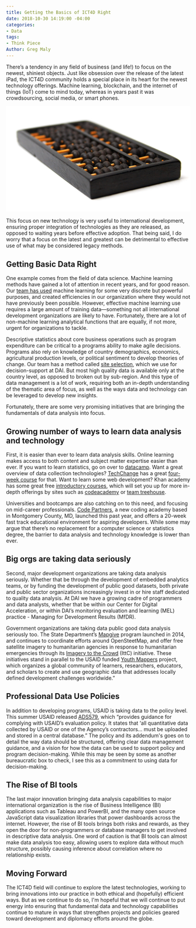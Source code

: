 ```yaml
---
title: Getting the Basics of ICT4D Right
date: 2018-10-30 14:19:00 -04:00
categories:
- Data
tags:
- Think Piece
Author: Greg Maly
---
```


There’s a tendency in any field of business (and life!) to focus on the newest, shiniest objects. Just like obsession over the release of the latest iPad, the ICT4D community holds a special place in its heart for the newest technology offerings. Machine learning, blockchain, and the internet of things (IoT) come to mind today, whereas in years past it was crowdsourcing, social media, or smart phones.

![abacus-2-1529691-1278x730.jpg](/uploads/abacus-2-1529691-1278x730.jpg)

<!--more-->

This focus on new technology is very useful to international development, ensuring proper integration of technologies as they are released, as opposed to waiting years before effective adoption. That being said, I do worry that a focus on the latest and greatest can be detrimental to effective use of what may be considered legacy methods.

## **Getting Basic Data Right**

One example comes from the field of data science. Machine learning methods have gained a lot of attention in recent years, and for good reason. Our [team has used](https://dai-global-digital.com/machine-learning-will-help-development-projects-achieve-scale.html) machine learning for some very discrete but powerful purposes, and created efficiencies in our organization where they would not have previously been possible. However, effective machine learning use requires a large amount of training data—something not all international development organizations are likely to have. Fortunately, there are a lot of non-machine learning analytical functions that are equally, if not more, urgent for organizations to tackle.

Descriptive statistics about core business operations such as program expenditure can be critical to a programs ability to make agile decisions. Programs also rely on knowledge of country demographics, economics, agricultural production levels, or political sentiment to develop theories of change. Our team has a method called [site selection](https://dai-global-digital.com/sit-selection-data-driven-decision-making-for-effective-beneficiary-targeting.html), which we use for decision-support at DAI. But most high quality data is available only at the country level, as opposed to broken out by sub-region. And this type of data management is a lot of work, requiring both an in-depth understanding of the thematic area of focus, as well as the ways data and technology can be leveraged to develop new insights.

Fortunately, there are some very promising initiatives that are bringing the fundamentals of data analysis into focus.

## **Growing number of ways to learn data analysis and technology**

First, it is easier than ever to learn data analysis skills. Online learning makes access to both content and subject matter expertise easier than ever. If you want to learn statistics, go on over to [datacamp](https://www.datacamp.com/). Want a great overview of data collection technologies? [TechChange](https://www.techchange.org/) has a great [four-week course](https://course.tc/catalog/course/tc211-technology-for-data-collection-and-management) for that. Want to learn some web development? Khan academy has some great free [introductory courses](https://www.khanacademy.org/computing/computer-programming/html-css), which will set you up for more in-depth offerings by sites such as [codeacademy](https://www.codecademy.com/) or [team treehouse](https://teamtreehouse.com/).

Universities and bootcamps are also catching on to this need, and focusing on mid-career professionals. [Code Partners](https://www.codepartners.net/), a new coding academy based in Montgomery County, MD, launched this past year, and offers a 20-week fast track educational environment for aspiring developers. While some may argue that there’s no replacement for a computer science or statistics degree, the barrier to data analysis and technology knowledge is lower than ever.

## **Big orgs are taking data seriously**

Second, major development organizations are taking data analysis seriously. Whether that be through the development of embedded analytics teams, or by funding the development of public good datasets, both private and public sector organizations increasingly invest in or hire staff dedicated to quality data analysis. At DAI we have a growing cadre of programmers and data analysts, whether that be within our Center for Digital Acceleration, or within DAI’s monitoring evaluation and learning (MEL) practice - Managing for Development Results (MfDR).

Government organizations are taking data public good data analysis seriously too. The State Department’s [Mapgive](https://mapgive.state.gov/) program launched in 2014, and continues to coordinate efforts around OpenSteetMap, and offer free satellite imagery to humanitarian agencies in response to humanitarian emergencies through its [Imagery to the Crowd](https://mapgive.state.gov/ittc/) (IttC) initiative. These initiatives stand in parallel to the USAID funded [Youth Mappers](https://www.youthmappers.org/) project, which organizes a global community of learners, researchers, educators, and scholars to create and use geographic data that addresses locally defined development challenges worldwide.”

## **Professional Data Use Policies**

In addition to developing programs, USAID is taking data to the policy level. This summer USAID released [ADS579](https://www.usaid.gov/ads/policy/500/579), which “provides guidance for complying with USAID’s evaluation policy. It states that ‘all quantitative data collected by USAID or one of the Agency’s contractors… must be uploaded and stored in a central database.” The policy and its addendum's goes on to detail the way data should be structured, offering clear data management guidance, and a vision for how the data can be used to support policy and program decision-making. While this may be seen by some as another bureaucratic box to check, I see this as a commitment to using data for decision-making.

## **The Rise of BI tools**

The last major innovation bringing data analysis capabilities to major international organization is the rise of Business Intelligence (BI) applications such as Tableau and PowerBI, and the many open source JavaScript data visualization libraries that power dashboards across the internet. However, the rise of BI tools brings both risks and rewards, as they open the door for non-programmers or database managers to get involved in descriptive data analysis. One word of caution is that BI tools can almost make data analysis too easy, allowing users to explore data without much structure, possibly causing inference about correlation where no relationship exists.

## Moving Forward

The ICT4D field will continue to explore the latest technologies, working to bring innovations into our practice in both ethical and (hopefully) efficient ways. But as we continue to do so, I'm hopeful that we will continue to put energy into ensuring that fundamental data and technology capabilities continue to mature in ways that strengthen projects and policies geared toward development and diplomacy efforts around the globe.  